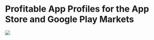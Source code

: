 # Profitable App Profiles for the App Store and Google Play Markets
![](https://github.com/doyinsolamiolaoye/DataQuest_Projects/blob/master/Profitable%20App%20Profiles%20for%20the%20App%20Store%20and%20Google%20Play%20Markets.ipynb)
 
